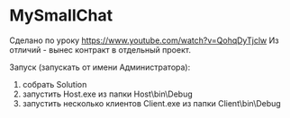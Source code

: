 # MySmallChat
Сделано по уроку https://www.youtube.com/watch?v=QohqDyTjclw
Из отличий - вынес контракт в отдельный проект.

Запуск (запускать от имени Администратора):
1) собрать Solution
2) запустить Host.exe из папки Host\bin\Debug
3) запустить несколько клиентов Client.exe из папки Client\bin\Debug
